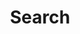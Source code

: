 ---
title: "Search" # in any language you want
layout: "search" # is necessary
url: "/search"
# description: "Description for Search"
summary: "search"
placeholder: ""
---